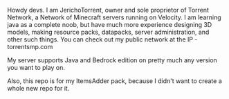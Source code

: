 Howdy devs. I am JerichoTorrent, owner and sole proprietor of Torrent Network, a Network of Minecraft servers running on Velocity. I am learning java as a complete noob, but have much more experience designing 3D models, 
making resource packs, datapacks, server administration, and other such things. You can check out my public network at the IP - torrentsmp.com

My server supports Java and Bedrock edition on pretty much any version you want to play on.

Also, this repo is for my ItemsAdder pack, because I didn't want to create a whole new repo for it.
